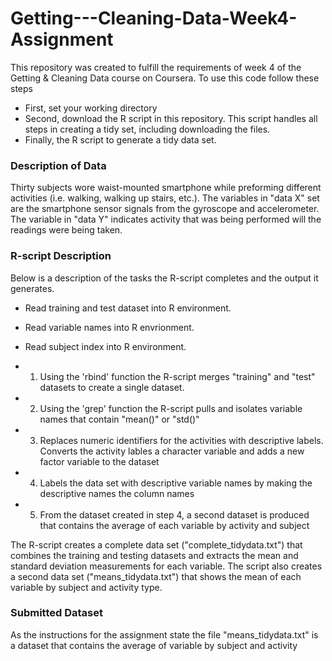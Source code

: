 # Getting---Cleaning-Data-Week4-Assignment

This repository was created to fulfill the requirements of week 4 of the Getting & Cleaning Data course on Coursera. To use this code follow these steps
* First, set your working directory
* Second, download the R script in this repository.  This script handles all steps in creating a tidy set, including downloading the files.
* Finally, the R script to generate a tidy data set.

### Description of Data
Thirty subjects wore waist-mounted smartphone while preforming different activities (i.e. walking, walking up stairs, etc.).  The variables in "data X" set are the smartphone sensor signals from the gyroscope and accelerometer. The variable in  "data Y" indicates activity that was being performed will the readings were being taken.

### R-script Description

Below is a description of the tasks the R-script completes and the output it generates.

* Read training and test dataset into R environment.
* Read variable names into R envrionment.
* Read subject index into R environment.

* 1. Using the 'rbind' function the R-script merges "training" and "test" datasets to create a single dataset. 
* 2. Using the 'grep' function the R-script pulls and isolates variable names that contain "mean()" or "std()"
* 3. Replaces numeric identifiers for the activities with descriptive labels. Converts the activity lables a character variable and adds a new factor variable to the dataset
* 4. Labels the data set with descriptive variable names by making the descriptive names the column names
* 5. From the dataset created in step 4, a second dataset is produced that contains the average of each variable by activity and subject

The R-script creates a complete data set ("complete_tidydata.txt") that combines the training and testing datasets and extracts the mean and standard deviation measurements for each variable. The script also creates a second data set ("means_tidydata.txt") that shows the mean of each variable by subject and activity type.

### Submitted Dataset
As the instructions for the assignment state the file "means_tidydata.txt" is a dataset that contains the average of variable by subject and activity

